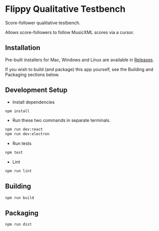 # Flippy Qualitative Testbench

Score-follower qualitative testbench.

Allows score-followers to follow MusicXML scores via a cursor.

## Installation

Pre-built installers for Mac, Windows and Linux are available in [Releases](https://github.com/flippy-fyp/flippy-qualitative-testbench/releases).

If you wish to build (and package) this app yourself, see the Building and Packaging sections below.

## Development Setup

- Install dependencies

```bash
npm install
```

- Run these two commands in separate terminals.

```bash
npm run dev:react
npm run dev:electron
```

- Run tests
```bash
npm test
```

- Lint
```bash
npm run lint
```

## Building

```bash
npm run build
```

## Packaging

```bash
npm run dist
```

